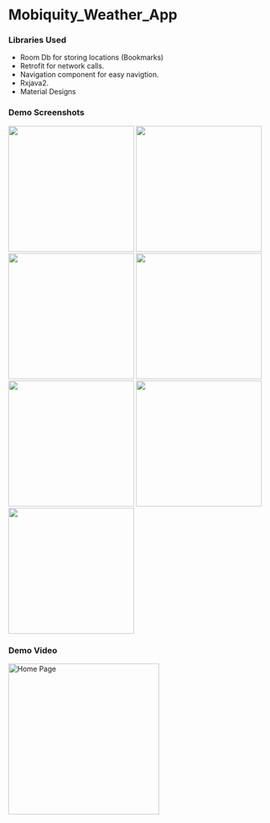 # Mobiquity_Weather_App

 
### Libraries Used

* Room Db for storing locations (Bookmarks)
* Retrofit for network calls.
* Navigation component for easy navigtion.
* Rxjava2.
* Material Designs

### Demo Screenshots

<p float="left">
  <img src="https://user-images.githubusercontent.com/10658016/114316637-ff09f200-9b21-11eb-840e-37395eb39c6d.png" width="250" />
  <img src="https://user-images.githubusercontent.com/10658016/114316639-016c4c00-9b22-11eb-9e89-df8c6d2ea68b.png" width="250" /> 
  <img src="https://user-images.githubusercontent.com/10658016/114316644-04673c80-9b22-11eb-830d-f2359940e4f9.png" width="250" /> 
  <img src="https://user-images.githubusercontent.com/10658016/114316649-07622d00-9b22-11eb-94d2-46c8933c2bb4.png" width="250" />
  <img src="https://user-images.githubusercontent.com/10658016/114316656-0cbf7780-9b22-11eb-918b-31fcd055f54d.png" width="250" /> 
  <img src="https://user-images.githubusercontent.com/10658016/114316657-0f21d180-9b22-11eb-9cbb-ecf9751603f4.png" width="250" />
  <img src="https://user-images.githubusercontent.com/10658016/114316660-10eb9500-9b22-11eb-870e-9b37c077e703.png" width="250" />
</p>

### Demo Video

<img src="https://user-images.githubusercontent.com/10658016/114317530-29f64500-9b26-11eb-98f4-2beac1afa595.gif?raw=true" alt="Home Page" width="300"/>
</p>

 

